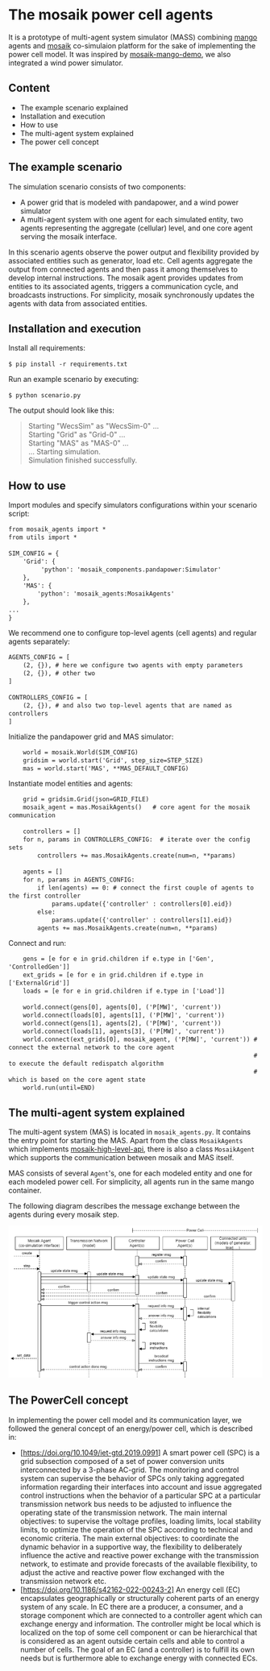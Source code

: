 # The mosaik power cell agents

It is a prototype of multi-agent system simulator (MASS) combining [mango](https://mango-agents.readthedocs.io/en/latest/) agents and [mosaik](https://mosaik.readthedocs.io/en/latest/) co-simulaion platform for the sake of implementing the power cell model. It was inspired by [mosaik-mango-demo](https://gitlab.com/mosaik/examples/mosaik-mango-demo), we also integrated a wind power simulator.

## Content
* The example scenario explained
* Installation and execution
* How to use
* The multi-agent system explained
* The power cell concept

## The example scenario
The simulation scenario consists of two components:

* A power grid that is modeled with pandapower, and a wind power simulator
* A multi-agent system with one agent for each simulated entity, two agents representing the aggregate (cellular) level, and one core agent serving the mosaik interface.

In this scenario agents observe the power output and flexibility provided by associated entities such as generator, load etc. Cell agents aggregate the output from connected agents and then pass it among themselves to develop internal instructions. The mosaik agent provides updates from entities to its associated agents, triggers a communication cycle, and broadcasts instructions. For simplicity, mosaik synchronously updates the agents with data from associated entities.

## Installation and execution
Install all requirements:

`$ pip install -r requirements.txt`

Run an example scenario by executing:

`$ python scenario.py`

The output should look like this:
>Starting "WecsSim" as "WecsSim-0" ...  
Starting "Grid" as "Grid-0" ...  
Starting "MAS" as "MAS-0" ...  
...
Starting simulation.  
Simulation finished successfully.  

## How to use

Import modules and specify simulators configurations within your scenario script:
```
from mosaik_agents import *
from utils import *

SIM_CONFIG = {
    'Grid': {
         'python': 'mosaik_components.pandapower:Simulator'
    },
    'MAS': {
        'python': 'mosaik_agents:MosaikAgents'
    },
...
}
```

We recommend one to configure top-level agents (cell agents) and regular agents separately:
```
AGENTS_CONFIG = [
    (2, {}), # here we configure two agents with empty parameters
    (2, {}), # other two
]

CONTROLLERS_CONFIG = [
    (2, {}), # and also two top-level agents that are named as controllers
]
```

Initialize the pandapower grid and MAS simulator:
```
    world = mosaik.World(SIM_CONFIG)
    gridsim = world.start('Grid', step_size=STEP_SIZE)
    mas = world.start('MAS', **MAS_DEFAULT_CONFIG)
```

Instantiate model entities and agents:
```
    grid = gridsim.Grid(json=GRID_FILE)
    mosaik_agent = mas.MosaikAgents()   # core agent for the mosaik communication 

    controllers = []
    for n, params in CONTROLLERS_CONFIG:  # iterate over the config sets
        controllers += mas.MosaikAgents.create(num=n, **params)

    agents = []
    for n, params in AGENTS_CONFIG:
        if len(agents) == 0: # connect the first couple of agents to the first controller
            params.update({'controller' : controllers[0].eid})
        else:
            params.update({'controller' : controllers[1].eid})
        agents += mas.MosaikAgents.create(num=n, **params)
```

Connect and run:
```
    gens = [e for e in grid.children if e.type in ['Gen', 'ControlledGen']]
    ext_grids = [e for e in grid.children if e.type in ['ExternalGrid']]
    loads = [e for e in grid.children if e.type in ['Load']]

    world.connect(gens[0], agents[0], ('P[MW]', 'current'))
    world.connect(loads[0], agents[1], ('P[MW]', 'current'))
    world.connect(gens[1], agents[2], ('P[MW]', 'current'))
    world.connect(loads[1], agents[3], ('P[MW]', 'current'))
    world.connect(ext_grids[0], mosaik_agent, ('P[MW]', 'current')) # connect the external network to the core agent
                                                                    # to execute the default redispatch algorithm
                                                                    # which is based on the core agent state
    world.run(until=END)
```

## The multi-agent system explained
The multi-agent system (MAS) is located in `mosaik_agents.py`. It contains the entry point for starting the MAS. Apart from the class `MosaikAgents` which implements [mosaik-high-level-api](https://mosaik.readthedocs.io/en/latest/mosaik-api/high-level.html), there is also a class `MosaikAgent` which supports the communication between mosaik and MAS itself.

MAS consists of several `Agent`'s, one for each modeled entity and one for each modeled power cell. For simplicity, all agents run in the same mango container. 

The following diagram describes the message exchange between the agents during every mosaik step.

![](misc/mas.png)


## The PowerCell concept
In implementing the power cell model and its communication layer, we followed the general concept of an energy/power cell, which is described in:
* [https://doi.org/10.1049/iet-gtd.2019.0991] A smart power cell (SPC) is a grid subsection composed of a set of power conversion units interconnected by a 3-phase AC-grid. The monitoring and control system can supervise the behavior of SPCs only taking aggregated information regarding their interfaces into account and issue aggregated control instructions when the behavior of a particular SPC at a particular transmission network bus needs to be adjusted to influence the operating state of the transmission network.
The main internal objectives: to supervise the voltage profiles, loading limits, local stability limits, to optimize the operation of the SPC according to technical and economic criteria.
The main external objectives: to coordinate the dynamic behavior in a supportive way, the flexibility to deliberately influence the active and reactive power exchange with the transmission network, to estimate and provide forecasts of the available flexibility, to adjust the active and reactive power flow exchanged with the transmission network etc.
* [https://doi.org/10.1186/s42162-022-00243-2] An energy cell (EC) encapsulates geographically or structurally coherent parts of an energy system of any scale. In EC there are a producer, a consumer, and a storage component which are connected to a controller agent which can exchange energy and information. The controller might be local which is localized on the top of some cell component or can be hierarchical that is considered as an agent outside certain cells and able to control a number of cells. The goal of an EC (and a controller) is to fulfill its own needs but is furthermore able to exchange energy with connected ECs.